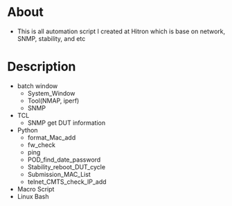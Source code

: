 # About 

* This is all automation script I created at Hitron which is base on network, SNMP, stability, and etc


# Description

* batch window
  * System_Window
  * Tool(NMAP, iperf)
  * SNMP
* TCL 
  * SNMP get DUT information
* Python
  * format_Mac_add
  * fw_check
  * ping
  * POD_find_date_password
  * Stability_reboot_DUT_cycle
  * Submission_MAC_List
  * telnet_CMTS_check_IP_add
* Macro Script
* Linux Bash





